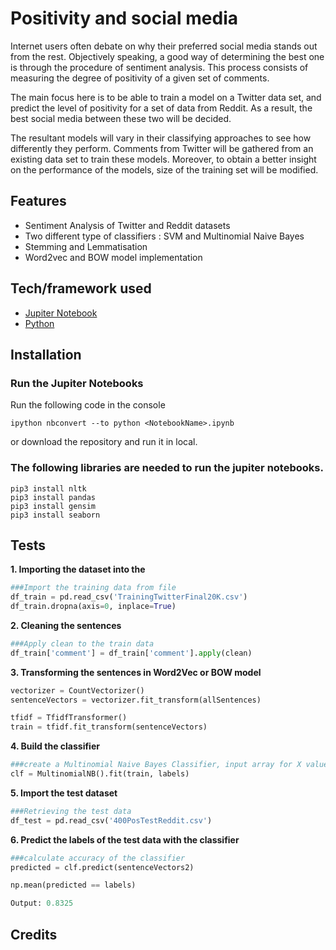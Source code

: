 # Positivity and social media
Internet users often debate on why their preferred social media stands out from the rest. Objectively speaking, a good way of determining the best one is  through  the  procedure  of  sentiment  analysis. This process consists of measuring the degree of positivity of a given set of comments.

The main focus here is to be able to train a model on a Twitter data set, and predict the level of positivity for a set of data from Reddit. As a result, the best social media between these two will be decided.

The resultant models will vary in their classifying approaches to see how differently they perform. Comments from Twitter will be gathered from an existing data set to train these models. Moreover, to obtain a better insight on the performance of the models, size of the training set will be modified.


## Features
* Sentiment Analysis of Twitter and Reddit datasets
* Two different type of classifiers : SVM and Multinomial Naive Bayes
* Stemming and Lemmatisation
* Word2vec and BOW model implementation


## Tech/framework used
* [Jupiter Notebook](https://jupyter.org)
* [Python](https://www.python.org)


## Installation
### Run the Jupiter Notebooks

Run the following code in the console
```
ipython nbconvert --to python <NotebookName>.ipynb
```
or download the repository and run it in local.

### The following libraries are needed to run the jupiter notebooks.

```
pip3 install nltk
pip3 install pandas
pip3 install gensim
pip3 install seaborn
```


## Tests
**1. Importing the dataset into the**
```python
###Import the training data from file
df_train = pd.read_csv('TrainingTwitterFinal20K.csv')
df_train.dropna(axis=0, inplace=True)
```
**2. Cleaning the sentences**
```python
###Apply clean to the train data
df_train['comment'] = df_train['comment'].apply(clean)
```
**3. Transforming the sentences in Word2Vec or BOW model**
```python
vectorizer = CountVectorizer()
sentenceVectors = vectorizer.fit_transform(allSentences)

tfidf = TfidfTransformer()
train = tfidf.fit_transform(sentenceVectors)
```
**4. Build the classifier**
```python
###create a Multinomial Naive Bayes Classifier, input array for X values and labels s
clf = MultinomialNB().fit(train, labels)
```
**5. Import the test dataset**
```python
###Retrieving the test data
df_test = pd.read_csv('400PosTestReddit.csv')
```
**6. Predict the labels of the test data with the classifier**
```python
###calculate accuracy of the classifier
predicted = clf.predict(sentenceVectors2)

np.mean(predicted == labels)

Output: 0.8325
```

## Credits


